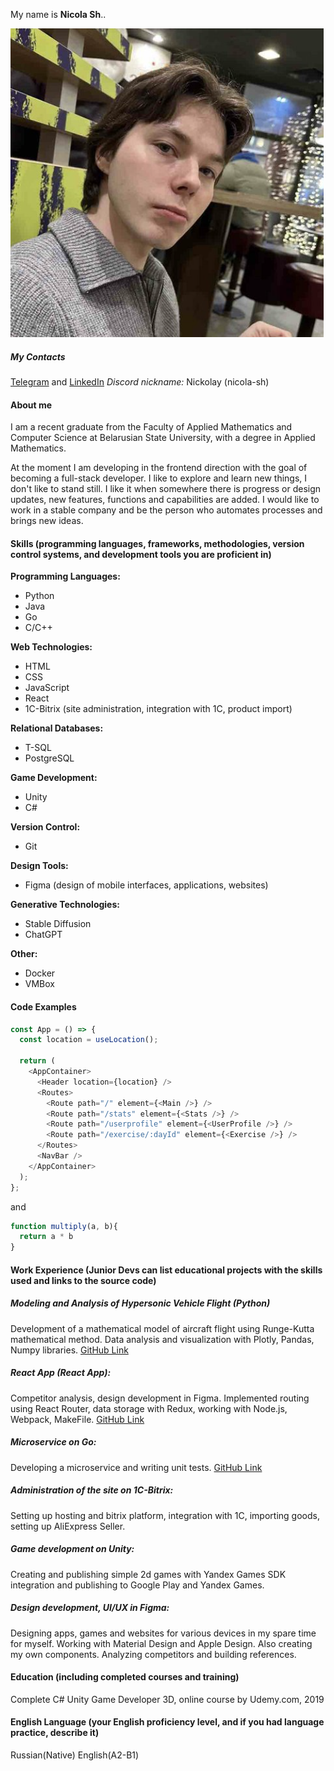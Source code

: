 My name is **Nicola Sh**..

![My photo :)](Photo.png)

##### My Contacts
[Telegram](https://t.me/nicolashirnin) and [LinkedIn](https://www.linkedin.com/in/shirnin/)
*Discord nickname:* Nickolay (nicola-sh)

#### About me
I am a recent graduate from the Faculty of Applied Mathematics and Computer Science at Belarusian State University, with a degree in Applied Mathematics.

At the moment I am developing in the frontend direction with the goal of becoming a full-stack developer. I like to explore and learn new things, I don't like to stand still. I like it when somewhere there is progress or design updates, new features, functions and capabilities are added. I would like to work in a stable company and be the person who automates processes and brings new ideas.

#### Skills (programming languages, frameworks, methodologies, version control systems, and development tools you are proficient in)

**Programming Languages:**
- Python
- Java
- Go
- C/C++

**Web Technologies:**
- HTML
- CSS
- JavaScript
- React
- 1C-Bitrix (site administration, integration with 1C, product import)

**Relational Databases:**
- T-SQL
- PostgreSQL

**Game Development:**
- Unity
- C#

**Version Control:**
- Git

**Design Tools:**
- Figma (design of mobile interfaces, applications, websites)

**Generative Technologies:**
- Stable Diffusion
- ChatGPT

**Other:**
- Docker
- VMBox


#### Code Examples

```javascript
const App = () => {
  const location = useLocation();

  return (
    <AppContainer>
      <Header location={location} />
      <Routes>
        <Route path="/" element={<Main />} />
        <Route path="/stats" element={<Stats />} />
        <Route path="/userprofile" element={<UserProfile />} />
        <Route path="/exercise/:dayId" element={<Exercise />} />
      </Routes>
      <NavBar />
    </AppContainer>
  );
};
```

and

```javascript
function multiply(a, b){
  return a * b
}
```


#### Work Experience (Junior Devs can list educational projects with the skills used and links to the source code)

##### Modeling and Analysis of Hypersonic Vehicle Flight (Python)
Development of a mathematical model of aircraft flight using Runge-Kutta mathematical method. Data analysis and visualization with Plotly, Pandas, Numpy libraries.  [GitHub Link](https://github.com/nicola-sh/Hypersonic)

##### React App (React App):
Competitor analysis, design development in Figma. Implemented routing using React Router, data storage with Redux, working with Node.js, Webpack, MakeFile. [GitHub Link](https://github.com/nicola-sh/workout-planner)

##### Microservice on Go:
Developing a microservice and writing unit tests. [GitHub Link](https://github.com/nicola-sh/CourseProject/tree/main/Hike)

##### Administration of the site on 1C-Bitrix:
Setting up hosting and bitrix platform, integration with 1C, importing goods, setting up AliExpress Seller.

##### Game development on Unity:
Creating and publishing simple 2d games with Yandex Games SDK integration and publishing to Google Play and Yandex Games.

##### Design development, UI/UX in Figma:
Designing apps, games and websites for various devices in my spare time for myself. Working with Material Design and Apple Design. Also creating my own components. Analyzing competitors and building references.

#### Education (including completed courses and training)
Complete C# Unity Game Developer 3D, online course by Udemy.com, 2019

#### English Language (your English proficiency level, and if you had language practice, describe it)
Russian(Native)
English(A2-B1)